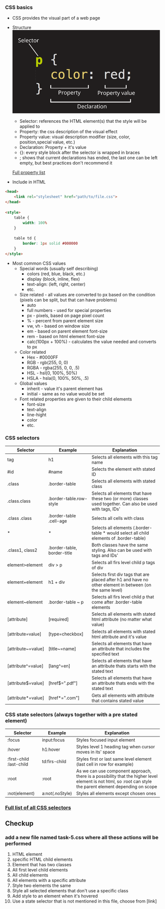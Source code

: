 ### CSS basics
    
* CSS provides the visual part of a web page

* Structure
![css structure](img/css-basics.png)
    * Selector: references the HTML element(s) that the style will be applied to
    * Property: the css description of the visual effect
    * Property value: visual description modifier (size, color, position,special value, etc.)
    * Declaration: Property + it's value
    * {}: every style block after the selector is wrapped in braces
    * ; shows that current declarations has ended, the last one can be left empty, but best practices don't recommend it

    [Full property list](https://www.w3schools.com/cssref/)
* Include in HTML
    
```HTML
<head>
    <link rel="stylesheet" href="path/to/file.css">
</head>

<style>
    table {
        width: 100%
    }

    table td {
        border: 1px solid #000000
    }
</style>
```

* Most common CSS values
    * Special words (usually self describing)
        * colors (red, blue, black, etc.)
        * display (block, inline, flex)
        * text-align: (left, right, center)
        * etc.
    * Size related - all values are converted to px based on the condition (pixels can be split, but that can have problems)
        * auto
        * full numbers - used for special properties
        * px - pixels, based on page pixel count
        * % - percent from parent element size
        * vw, vh - based on window size
        * em - based on parent element font-size
        * rem - based on html element font-size
        * calc(100px + 100%) - calculates the value needed and converts to px
    * Color related
        * Hex - #0000FF
        * RGB - rgb(255, 0, 0)
        * RGBA - rgba(255, 0, 0, .5)
        * HSL - hsl(0, 100%, 50%)
        * HSLA - hsla(0, 100%, 50%, .5)
    * Global values
        * inherit - value it's parent element has
        * initial - same as no value would be set
    * Font related properties are given to their child elements 
        * font-size
        * text-align
        * line-hight
        * color
        * etc.

### CSS selectors
| Selector | Example | Explanation |
|----------|---------|-------------|
| tag | h1 | Selects all elements with this tag name |
| #id | #name | Selects the element with stated ID |
| .class | .border-table | Selects all elements with stated class |
| .class.class | .border-table.row-style | Selects all elements that have these two (or more) classes used together. Can also be used with tags, IDs' |
| .class .class | .border-table .cell-age | Selects all cells with class |.cell-age that have a parent element with class .border-table. Can be used with tag and IDs' (only as parent) also |
| * | * | Selects all elements (.border-table * would select all child elements of .border-table) |
| .class1, class2 | .border-table, border-title | Both classes have the same styling. Also can be used with tags and IDs' |
| element>element | div > p |  Selects all firs level child p tags of div |
| element+element | h1 + div | Selects first div tags that are placed after h1 and have no other element in between (on the same level) |
| element~element | .border-table ~ p | Selects all firs level child p that come after .border-table elements
| [attribute] | [required] | Selects all elements with stated html attribute (no matter what value) |
| [attribute=value] | [type=checkbox] | Selects all elements with stated html attribute and it's value
| [attribute~=value] | [title~=name] | Selects all elements that have an attribute that includes the specified text |
| [attribute^=value] |	[lang^=en] | Selects all elements that have an attribute thats starts with the stated text |
| [attribute$=value] | [href$=".pdf"]| Selects all elements that have an attribute thats ends with the stated text |
| [attribute*=value] | [href*=".com"] | Gets all elements with attribute that contains stated value

### CSS state selectors (always together with a pre stated element)
| Selector | Example | Explanation |
|----------|---------|-------------|
| :focus | input:focus | Styles focused input element |
| :hover | h1:hover | Styles level 1 heading tag when cursor moves in its' space |
| :first-child :last-child | td:firs-child | Styles first or last same level element (last cell in row for example) |
| :root | :root | As we can use component approach, there is a possibility that the higher level element is not html, so :root can style the parent element depending on scope | 
| :not(element) | a:not(.noStyle) | Styles all elements except chosen ones |

### [Full list of all CSS selectors](https://www.w3schools.com/cssref/css_selectors.asp)

## Checkup
### add a new file named task-5.css where all these actions will be performed

1. HTML element
2. specific HTML child elements
3. Element that has two classes
4. All first level child elements
5. All child elements
6. All elements with a specific attribute
7. Style two elements the same
8. Style all selected elements that don't use a specific class
9. Add style to an element when it's hovered
10. Use a state selector that is not mentioned in this file, choose from [link]
